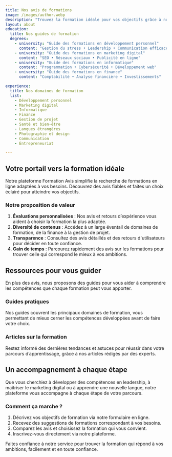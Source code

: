 ```yaml
---
title: Nos avis de formations
image: /images/author.webp
description: "Trouvez la formation idéale pour vos objectifs grâce à nos avis et évaluations fiables"
layout: about
education:
  title: Nos guides de formation
  degrees:
    - university: "Guide des formations en développement personnel"
      content: "Gestion du stress • Leadership • Communication efficace"
    - university: "Guide des formations en marketing digital"
      content: "SEO • Réseaux sociaux • Publicité en ligne"
    - university: "Guide des formations en informatique"
      content: "Programmation • Cybersécurité • Développement web"
    - university: "Guide des formations en finance"
      content: "Comptabilité • Analyse financière • Investissements"  

experience:
  title: Nos domaines de formation
  list:
    - Développement personnel
    - Marketing digital
    - Informatique
    - Finance
    - Gestion de projet
    - Santé et bien-être
    - Langues étrangères
    - Photographie et design
    - Communication
    - Entrepreneuriat

---
```


<h2>Votre portail vers la formation idéale</h2>

Notre plateforme Formation Avis simplifie la recherche de formations en ligne adaptées à vos besoins. Découvrez des avis fiables et faites un choix éclairé pour atteindre vos objectifs.

<h3>Notre proposition de valeur</h3>

1. <strong>Évaluations personnalisées</strong> : Nos avis et retours d’expérience vous aident à choisir la formation la plus adaptée.
2. <strong>Diversité de contenus</strong> : Accédez à un large éventail de domaines de formation, de la finance à la gestion de projet.
3. <strong>Transparence</strong> : Consultez des avis détaillés et des retours d'utilisateurs pour décider en toute confiance.
4. <strong>Gain de temps</strong> : Parcourez rapidement des avis sur les formations pour trouver celle qui correspond le mieux à vos ambitions.

<h2>Ressources pour vous guider</h2>

En plus des avis, nous proposons des guides pour vous aider à comprendre les compétences que chaque formation peut vous apporter.

<h3>Guides pratiques</h3>

Nos guides couvrent les principaux domaines de formation, vous permettant de mieux cerner les compétences développées avant de faire votre choix.

<h3>Articles sur la formation</h3>

Restez informé des dernières tendances et astuces pour réussir dans votre parcours d’apprentissage, grâce à nos articles rédigés par des experts.

<h2>Un accompagnement à chaque étape</h2>

Que vous cherchiez à développer des compétences en leadership, à maîtriser le marketing digital ou à apprendre une nouvelle langue, notre plateforme vous accompagne à chaque étape de votre parcours.

<h3>Comment ça marche ?</h3>

1. Décrivez vos objectifs de formation via notre formulaire en ligne.
2. Recevez des suggestions de formations correspondant à vos besoins.
3. Comparez les avis et choisissez la formation qui vous convient.
4. Inscrivez-vous directement via notre plateforme.

Faites confiance à notre service pour trouver la formation qui répond à vos ambitions, facilement et en toute confiance.
